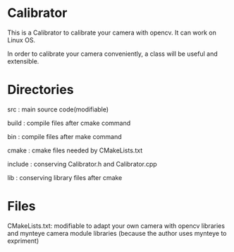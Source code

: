 # Calibrator
This is a Calibrator to calibrate your camera with opencv. It can work on Linux OS.

In order to calibrate your camera conveniently, a class will be useful and extensible.

# Directories
src     : main source code(modifiable)

build   : compile files after cmake command

bin     : compile files after make command

cmake   : cmake files needed by CMakeLists.txt

include : conserving Calibrator.h and Calibrator.cpp

lib     : conserving library files after cmake

# Files
CMakeLists.txt: modifiable to adapt your own camera with opencv libraries and mynteye camera module libraries
                (because the author uses mynteye to expriment)
                


